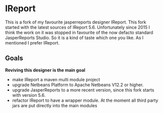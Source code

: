 # IReport

This is a fork of my favourite jasperreports designer IReport. This fork started with the latest sources of IReport 5.6. Unfortunately since 2015 I think the work on it was stopped 
in favourite of the now defacto standard JasperReports Studio. So it is a kind of taste which one you like. As I mentioned I prefer IReport. 

## Goals

**Reviving this designer is the main goal**

* make IReport a maven multi module project
* upgrade Netbeans Platform to Apache Netbeans V12.2 or higher.
* upgrade JasperReports to a more recent version, since this fork starts with version 5.6.
* refactor IReport to have a wrapper module. At the moment all third party jars are put directly into the main modules
